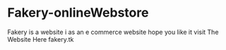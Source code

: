 # Fakery-onlineWebstore
Fakery is a website i as an e commerce website hope you like it
visit The Website Here fakery.tk
